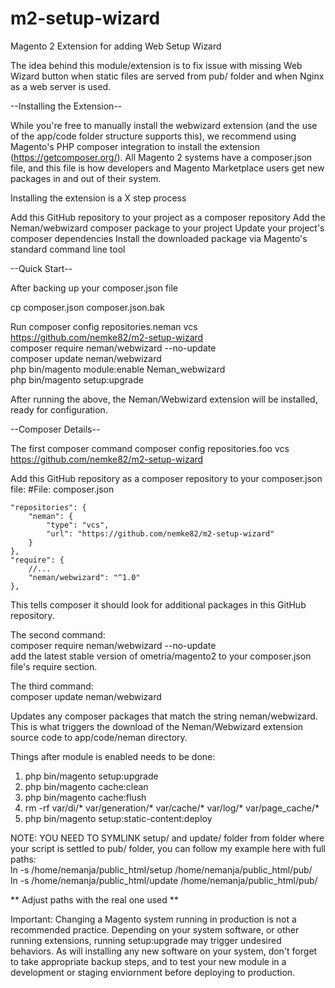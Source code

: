 # m2-setup-wizard
Magento 2 Extension for adding Web Setup Wizard

The idea behind this module/extension is to fix issue with missing Web Wizard button when static files are served from pub/ folder and when Nginx as a web server is used.

--Installing the Extension--

While you're free to manually install the webwizard extension (and the use of the app/code folder structure supports this), we recommend using Magento's PHP composer integration to install the extension (https://getcomposer.org/). All Magento 2 systems have a composer.json file, and this file is how developers and Magento Marketplace users get new packages in and out of their system.

Installing the extension is a X step process

Add this GitHub repository to your project as a composer repository
Add the Neman/webwizard composer package to your project
Update your project's composer dependencies
Install the downloaded package via Magento's standard command line tool

--Quick Start--

After backing up your composer.json file

cp composer.json composer.json.bak

Run
composer config repositories.neman vcs https://github.com/nemke82/m2-setup-wizard <BR>
composer require neman/webwizard --no-update <BR>
composer update neman/webwizard <BR>
php bin/magento module:enable Neman_webwizard <BR>
php bin/magento setup:upgrade <BR>

After running the above, the Neman/Webwizard extension will be installed, ready for configuration.

--Composer Details--

The first composer command
composer config repositories.foo vcs https://github.com/nemke82/m2-setup-wizard <BR>

Add this GitHub repository as a composer repository to your composer.json file:
#File: composer.json
```
"repositories": {
    "neman": {
        "type": "vcs",
        "url": "https://github.com/nemke82/m2-setup-wizard"
    }
},
"require": {
    //...
    "neman/webwizard": "^1.0"
},
```

This tells composer it should look for additional packages in this GitHub repository.

The second command: <BR>
composer require neman/webwizard --no-update <BR>
add the latest stable version of ometria/magento2 to your composer.json file's require section.

The third command:<BR>
composer update neman/webwizard <BR>

Updates any composer packages that match the string neman/webwizard. This is what triggers the download of the Neman/Webwizard extension source code to app/code/neman directory.

Things after module is enabled needs to be done:
1) php bin/magento setup:upgrade
2) php bin/magento cache:clean
3) php bin/magento cache:flush
4) rm -rf var/di/* var/generation/* var/cache/* var/log/* var/page_cache/*
5) php bin/magento setup:static-content:deploy

NOTE: YOU NEED TO SYMLINK setup/ and update/ folder from folder where your script is settled to pub/ folder, you can follow my example here with full paths: <BR>
ln -s /home/nemanja/public_html/setup /home/nemanja/public_html/pub/ <BR>
ln -s /home/nemanja/public_html/update /home/nemanja/public_html/pub/ <BR>

** Adjust paths with the real one used **

Important: Changing a Magento system running in production is not a recommended practice. Depending on your system software, or other running extensions, running setup:upgrade may trigger undesired behaviors. As will installing any new software on your system, don't forget to take appropriate backup steps, and to test your new module in a development or staging enviornment before deploying to production.

